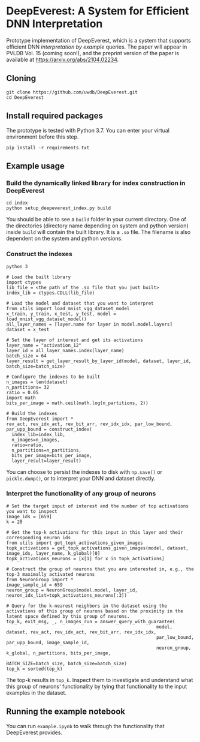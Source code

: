 # DeepEverest: A System for Efficient DNN Interpretation

Prototype implementation of DeepEverest, which is a system that supports efficient DNN *interpretation by example* queries. The paper will appear in PVLDB Vol. 15 (coming soon!), and the preprint version of the paper is available at https://arxiv.org/abs/2104.02234.

## Cloning
`git clone https://github.com/uwdb/DeepEverest.git` <br>
`cd DeepEverest`

## Install required packages
The prototype is tested with Python 3.7. You can enter your virtual environment before this step.

`pip install -r requirements.txt`

## Example usage

### Build the dynamically linked library for index construction in DeepEverest
`cd index` <br>
`python setup_deepeverest_index.py build`

You should be able to see a `build` folder in your current directory. One of the directories (directory name depending on system and python version) inside `build` will contain the built library. It is a `.so` file. The filename is also dependent on the system and python versions.


### Construct the indexes
`python 3`

```
# Load the built library
import ctypes
lib_file = <the path of the .so file that you just built>
index_lib = ctypes.CDLL(lib_file)

# Load the model and dataset that you want to interpret
from utils import load_mnist_vgg_dataset_model
x_train, y_train, x_test, y_test, model = load_mnist_vgg_dataset_model()
all_layer_names = [layer.name for layer in model.model.layers]
dataset = x_test

# Set the layer of interest and get its activations
layer_name = "activation_12"
layer_id = all_layer_names.index(layer_name)
batch_size = 64
layer_result = get_layer_result_by_layer_id(model, dataset, layer_id, batch_size=batch_size)

# Configure the indexes to be built
n_images = len(dataset)
n_partitions= 32
ratio = 0.05
import math
bits_per_image = math.ceil(math.log(n_partitions, 2))

# Build the indexes
from DeepEverest import *
rev_act, rev_idx_act, rev_bit_arr, rev_idx_idx, par_low_bound, par_upp_bound = construct_index(
  index_lib=index_lib,
  n_images=n_images,
  ratio=ratio,
  n_partitions=n_partitions,
  bits_per_image=bits_per_image,
  layer_result=layer_result)

```

You can choose to persist the indexes to disk with `np.save()` or `pickle.dump()`, or to interpret your DNN and dataset directly.

### Interpret the functionality of any group of neurons

```
# Set the target input of interest and the number of top activations you want to inspect
image_ids = [659]
k = 20

# Get the top-k activations for this input in this layer and their corresponding neuron ids
from utils import get_topk_activations_given_images
topk_activations = get_topk_activations_given_images(model, dataset, image_ids, layer_name, k_global)[0]
topk_activations_neurons = [x[1] for x in topk_activations]

# Construct the group of neurons that you are interested in, e.g., the top-3 maximally activated neurons
from NeuronGroup import *
image_sample_id = 659
neuron_group = NeuronGroup(model.model, layer_id, neuron_idx_list=topk_activations_neurons[:3])

# Query for the k-nearest neighbors in the dataset using the activations of this group of neurons based on the proximity in the latent space defined by this group of neurons.
top_k, exit_msg, _, n_images_run = answer_query_with_guarantee(
                                                        model, dataset, rev_act, rev_idx_act, rev_bit_arr, rev_idx_idx,
                                                        par_low_bound, par_upp_bound, image_sample_id,
                                                        neuron_group, k_global, n_partitions, bits_per_image,
                                                        BATCH_SIZE=batch_size, batch_size=batch_size)
top_k = sorted(top_k)
```

The top-k results in `top_k`. Inspect them to investigate and understand what this group of neurons' functionality by tying that functionality to the input examples in the dataset.

## Running the example notebook
You can run `example.ipynb` to walk through the functionality that DeepEverest provides.
